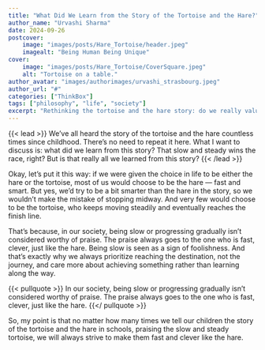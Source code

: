 ```yaml
---
title: "What Did We Learn from the Story of the Tortoise and the Hare?"
author_name: "Urvashi Sharma"
date: 2024-09-26
postcover:
    image: "images/posts/Hare_Tortoise/header.jpeg"
    imagealt: "Being Human Being Unique"
cover:
    image: "images/posts/Hare_Tortoise/CoverSquare.jpeg"
    alt: "Tortoise on a table."
author_avatar: "images/authorimages/urvashi_strasbourg.jpeg"
author_url: "#"
categories: ["ThinkBox"]
tags: ["philosophy", "life", "society"]
excerpt: "Rethinking the tortoise and the hare story: do we really value steady progress, or is speed the ultimate goal in life?"
---
```

{{< lead >}}
We’ve all heard the story of the tortoise and the hare countless times since childhood. There’s no need to repeat it here. What I want to discuss is: what did we learn from this story? That slow and steady wins the race, right? But is that really all we learned from this story?
{{< /lead >}}

Okay, let’s put it this way: if we were given the choice in life to be either the hare or the tortoise, most of us would choose to be the hare — fast and smart. But yes, we’d try to be a bit smarter than the hare in the story, so we wouldn’t make the mistake of stopping midway. And very few would choose to be the tortoise, who keeps moving steadily and eventually reaches the finish line.

That’s because, in our society, being slow or progressing gradually isn’t considered worthy of praise. The praise always goes to the one who is fast, clever, just like the hare. Being slow is seen as a sign of foolishness. And that’s exactly why we always prioritize reaching the destination, not the journey, and care more about achieving something rather than learning along the way.

{{< pullquote >}}
In our society, being slow or progressing gradually isn’t considered worthy of praise. The praise always goes to the one who is fast, clever, just like the hare.
{{</ pullquote >}}

So, my point is that no matter how many times we tell our children the story of the tortoise and the hare in schools, praising the slow and steady tortoise, we will always strive to make them fast and clever like the hare.


